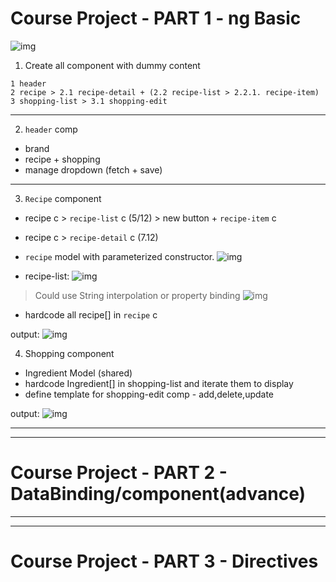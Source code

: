 # Course Project - PART 1 - ng Basic 

![img](https://github.com/lekhrajdinkar/NG6/blob/master/notes/assets/basic/cp/01.JPG)

1. Create all component with dummy content
```
1 header 
2 recipe > 2.1 recipe-detail + (2.2 recipe-list > 2.2.1. recipe-item)
3 shopping-list > 3.1 shopping-edit
```
***
2. `header` comp
- brand
- recipe + shopping
- manage dropdown (fetch + save)
***
3. `Recipe` component
- recipe c > `recipe-list` c (5/12) > new button + `recipe-item`  c
- recipe c > `recipe-detail` c (7.12)
- `recipe` model  with parameterized constructor.
![img](https://github.com/lekhrajdinkar/NG6/blob/master/notes/assets/basic/cp/5.JPG)

- recipe-list:
![img](https://github.com/lekhrajdinkar/NG6/blob/master/notes/assets/basic/cp/2.JPG)

> Could use String interpolation or property binding
![img](https://github.com/lekhrajdinkar/NG6/blob/master/notes/assets/basic/cp/3.JPG)

- hardcode all recipe[] in `recipe` c

output:
![img](https://github.com/lekhrajdinkar/NG6/blob/master/notes/assets/basic/cp/4.JPG)

4. Shopping component
- Ingredient Model (shared)
- hardcode Ingredient[] in shopping-list and iterate them to display
- define template for shopping-edit comp - add,delete,update

output:
![img](https://github.com/lekhrajdinkar/NG6/blob/master/notes/assets/basic/cp/6.JPG)

***
***
# Course Project - PART 2 - DataBinding/component(advance) 

***
***
# Course Project - PART 3 - Directives






